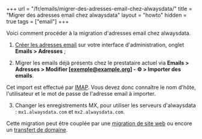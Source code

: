 +++
url = "/fr/emails/migrer-des-adresses-email-chez-alwaysdata/"
title = "Migrer des adresses email chez alwaysdata"
layout = "howto"
hidden = true
tags = ["email"]
+++

Voici comment procéder à la migration d'adresses email chez alwaysdata.

1. [Créer les adresses email](e-mails/create-an-e-mail-address) sur votre interface d'administration, onglet **Emails > Adresses** ;

2. Migrer les emails déjà présents chez le prestataire actuel via **Emails > Adresses > Modifier [exemple@example.org] -  ⚙️ > Importer des emails**.

Cet import est effectué par [IMAP](https://fr.wikipedia.org/wiki/Internet_Message_Access_Protocol). Vous devez donc connaître le nom d'hôte, l'utilisateur et le mot de passe de l'adresse email à importer.

3. Changer les enregistrements MX, pour utiliser les serveurs d'alwaysdata : `mx1.alwaysdata.com` et `mx2.alwaysdata.com`.

Cette migration peut être couplée par une [migration de site web](sites/transfer-in) ou encore un [transfert de domaine](domains/transfer-a-domain).
